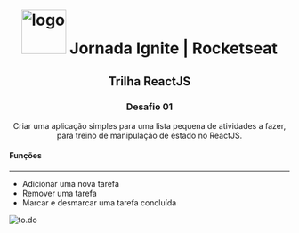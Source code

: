 <h1 align="center">
<img src="https://discover.fcamara.dev/wp-content/themes/fcamara/img/rocket/guindaste_body.png" alt="logo" width="80"> Jornada Ignite | Rocketseat
</h1>
<h2 align="center">Trilha ReactJS</h2>
<h3 align="center">Desafio 01</h3>
<p align="center">Criar uma aplicação simples para uma lista pequena de atividades a fazer, para treino de manipulação de estado no ReactJS.</p>
<h4>Funções</h4>
<hr>
<ul>
<li>Adicionar uma nova tarefa</li>
<li>Remover uma tarefa</li>
<li>Marcar e desmarcar uma tarefa concluída</li>
</ul>

<p aling="center">
<img src="https://github.com/narelo/narelo/blob/main/assets/to.do.gif?raw=true" alt="to.do">
</p>
